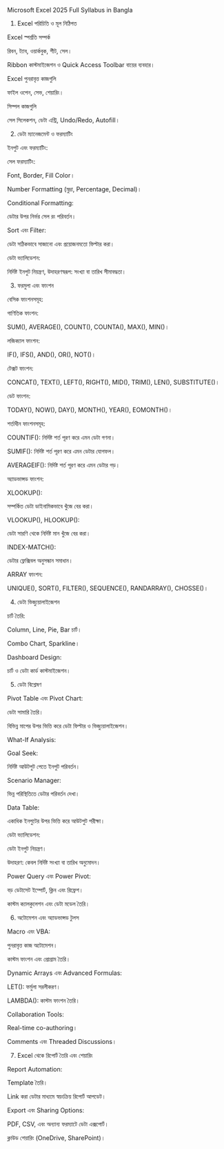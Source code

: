 Microsoft Excel 2025 Full Syllabus in Bangla

1. Excel পরিচিতি ও মূল নিঠিপত

Excel স্পর্শ্রতি সম্পর্ক

রিবন, ট্যাব, ওয়ার্কবুক, শীট, সেল।

Ribbon কাস্টমাইজেশন ও Quick Access Toolbar বায়ের ব্যবহার।

Excel পুনরাবৃত্ত কাজগুলি

ফাইল ওপেন, সেভ, শেয়ারিং।

সিম্পল কাজগুলি

সেল সিলেকশন, ডেটা এন্ট্রি, Undo/Redo, Autofill।

2. ডেটা ম্যানেজমেন্ট ও ফরম্যাটিং

ইনপুট এবং ফরম্যাটিং:

সেল ফরম্যাটিং:

Font, Border, Fill Color।

Number Formatting (মুদ্রা, Percentage, Decimal)।

Conditional Formatting:

ডেটার উপর নির্ভর সেল রং পরিবর্তন।

Sort এবং Filter:

ডেটা সঠিকভাবে সাজানো এবং প্রয়োজনমতো ফিল্টার করা।

ডেটা ভ্যালিডেশন:

নির্দিষ্ট ইনপুট নিয়ন্ত্রণ, উদাহরণস্বরূপ: সংখ্যা বা তারিখ সীমাবদ্ধতা।

3. ফরমুলা এবং ফাংশন

বেসিক ফাংশনসমূহ:

গাণিতিক ফাংশন:

SUM(), AVERAGE(), COUNT(), COUNTA(), MAX(), MIN()।

লজিক্যাল ফাংশন:

IF(), IFS(), AND(), OR(), NOT()।

টেক্সট ফাংশন:

CONCAT(), TEXT(), LEFT(), RIGHT(), MID(), TRIM(), LEN(), SUBSTITUTE()।

ডেট ফাংশন:

TODAY(), NOW(), DAY(), MONTH(), YEAR(), EOMONTH()।

শর্তাধীন ফাংশনসমূহ:

COUNTIF(): নির্দিষ্ট শর্ত পূরণ করে এমন ডেটা গণনা।

SUMIF(): নির্দিষ্ট শর্ত পূরণ করে এমন ডেটার যোগফল।

AVERAGEIF(): নির্দিষ্ট শর্ত পূরণ করে এমন ডেটার গড়।

অ্যাডভান্সড ফাংশন:

XLOOKUP():

সম্পর্কিত ডেটা ডাইনামিকভাবে খুঁজে বের করা।

VLOOKUP(), HLOOKUP():

ডেটা সারণি থেকে নির্দিষ্ট মান খুঁজে বের করা।

INDEX-MATCH():

ডেটার ফ্লেক্সিবল অনুসন্ধান সমাধান।

ARRAY ফাংশন:

UNIQUE(), SORT(), FILTER(), SEQUENCE(), RANDARRAY(), CHOSSE()।

4. ডেটা ভিজ্যুয়ালাইজেশন

চার্ট তৈরি:

Column, Line, Pie, Bar চার্ট।

Combo Chart, Sparkline।

Dashboard Design:

চার্ট ও ডেটা কার্ড কাস্টমাইজেশন।

5. ডেটা বিশ্লেষণ

Pivot Table এবং Pivot Chart:

ডেটা সামারি তৈরি।

বিভিন্ন মাপের উপর ভিত্তি করে ডেটা ফিল্টার ও ভিজ্যুয়ালাইজেশন।

What-If Analysis:

Goal Seek:

নির্দিষ্ট আউটপুট পেতে ইনপুট পরিবর্তন।

Scenario Manager:

ভিন্ন পরিস্থিতিতে ডেটার পরিবর্তন দেখা।

Data Table:

একাধিক ইনপুটের উপর ভিত্তি করে আউটপুট পরীক্ষা।

ডেটা ভ্যালিডেশন:

ডেটা ইনপুট নিয়ন্ত্রণ।

উদাহরণ: কেবল নির্দিষ্ট সংখ্যা বা তারিখ অনুমোদন।

Power Query এবং Power Pivot:

বড় ডেটাসেট ইম্পোর্ট, ক্লিন এবং রিফ্রেশ।

কাস্টম ক্যালকুলেশন এবং ডেটা মডেল তৈরি।

6. অটোমেশন এবং অ্যাডভান্সড টুলস

Macro এবং VBA:

পুনরাবৃত্ত কাজ অটোমেশন।

কাস্টম ফাংশন এবং প্রোগ্রাম তৈরি।

Dynamic Arrays এবং Advanced Formulas:

LET(): ফর্মুলা সরলীকরণ।

LAMBDA(): কাস্টম ফাংশন তৈরি।

Collaboration Tools:

Real-time co-authoring।

Comments এবং Threaded Discussions।

7. Excel থেকে রিপোর্ট তৈরি এবং শেয়ারিং

Report Automation:

Template তৈরি।

Link করা ডেটার মাধ্যমে স্বয়ংক্রিয় রিপোর্ট আপডেট।

Export এবং Sharing Options:

PDF, CSV, এবং অন্যান্য ফরম্যাটে ডেটা এক্সপোর্ট।

ক্লাউড শেয়ারিং (OneDrive, SharePoint)।

